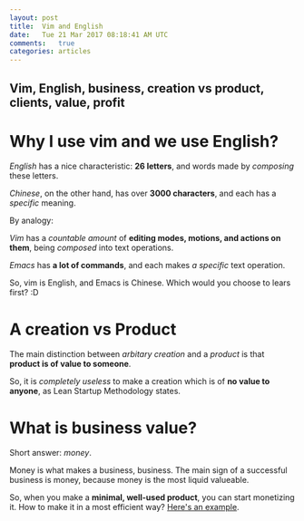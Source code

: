 ```yaml
---
layout: post
title:  Vim and English
date:   Tue 21 Mar 2017 08:18:41 AM UTC
comments:   true
categories: articles
---
```


## Vim, English, business, creation vs product, clients, value, profit

# Why I use vim and we use English?

*English* has a nice characteristic: **26 letters**, and words made by *composing* these letters.

*Chinese*, on the other hand, has over **3000 characters**, and each has a *specific* meaning.

By analogy:

*Vim* has a *countable amount* of **editing modes, motions, and actions on them**, being *composed* into text operations.

*Emacs* has **a lot of commands**, and each makes *a specific* text operation.

So, vim is English, and Emacs is Chinese. Which would you choose to lears first? :D

# A creation vs Product

The main distinction between *arbitary creation* and a *product* is that **product is of value to someone**.

So, it is *completely useless* to make a creation which is of **no value to anyone**, as Lean Startup Methodology states.

# What is business value?

Short answer: *money*.

Money is what makes a business, business. The main sign of a successful business is money, because money is the most liquid valueable.

So, when you make a **minimal, well-used product**, you can start monetizing it. How to make it in a most efficient way?
[Here's an example](http://theleanstartup.com/).
